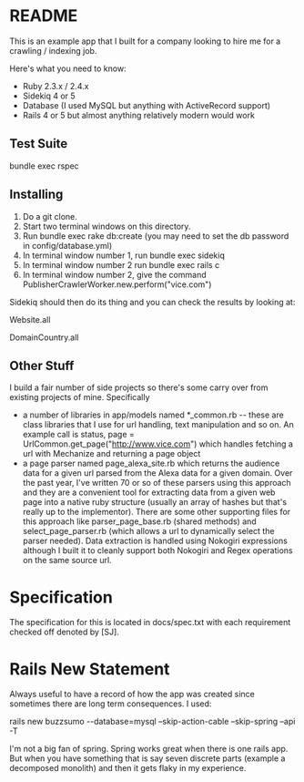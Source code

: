 # README

This is an example app that I built for a company looking to hire me for a crawling / indexing job.

Here's what you need to know:

* Ruby 2.3.x / 2.4.x
* Sidekiq 4 or 5
* Database (I used MySQL but anything with ActiveRecord support)
* Rails 4 or 5 but almost anything relatively modern would work 

## Test Suite

bundle exec rspec 

## Installing

1.  Do a git clone.  
2.  Start two terminal windows on this directory.
3.  Run bundle exec rake db:create (you may need to set the db password in config/database.yml)
4.  In terminal window number 1, run bundle exec sidekiq
5.  In terminal window number 2 run bundle exec rails c
6.  In terminal window number 2, give the command PublisherCrawlerWorker.new.perform("vice.com")

Sidekiq should then do its thing and you can check the results by looking at:

Website.all 

DomainCountry.all

## Other Stuff

I build a fair number of side projects so there's some carry over from existing projects of mine.  Specifically

* a number of libraries in app/models named *_common.rb -- these are class libraries that I use for url handling, text manipulation and so on.  An example call is status, page = UrlCommon.get_page("http://www.vice.com") which handles fetching a url with Mechanize and returning a page object
* a page parser named page_alexa_site.rb which returns the audience data for a given url parsed from the Alexa data for a given domain.  Over the past year, I've written 70 or so of these parsers using this approach and they are a convenient tool for extracting data from a given web page into a native ruby structure (usually an array of hashes but that's really up to the implementor).  There are some other supporting files for this approach like parser_page_base.rb (shared methods) and select_page_parser.rb (which allows a url to dynamically select the parser needed).  Data extraction is handled using Nokogiri expressions although I built it to cleanly support both Nokogiri and Regex operations on the same source url.


# Specification

The specification for this is located in docs/spec.txt with each requirement checked off denoted by [SJ].

# Rails New Statement

Always useful to have a record of how the app was created since sometimes there are long term consequences.  I used:

rails new buzzsumo --database=mysql –skip-action-cable –skip-spring –api -T

I'm not a big fan of spring.  Spring works great when there is one rails app.  But when you have something that is say seven discrete parts (example a decomposed monolith) and then it gets flaky in my experience.

